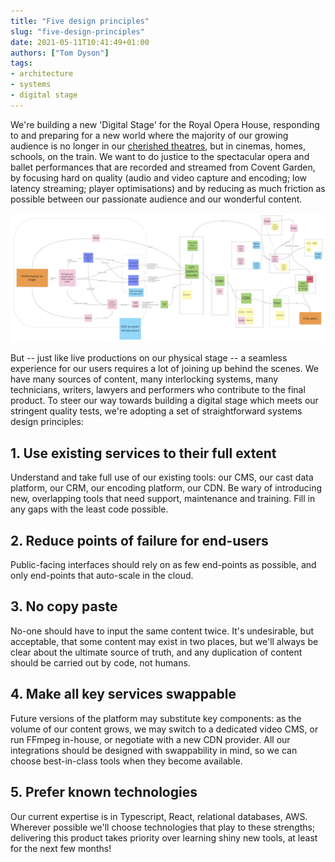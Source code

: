 ```yaml
---
title: "Five design principles"
slug: "five-design-principles"
date: 2021-05-11T10:41:49+01:00
authors: ["Tom Dyson"]
tags:
- architecture
- systems
- digital stage
---
```


We're building a new 'Digital Stage' for the Royal Opera House, responding to and preparing for a new world where the majority of our growing audience is no longer in our [cherished theatres](https://www.roh.org.uk/about/history), but in cinemas, homes, schools, on the train. We want to do justice to the spectacular opera and ballet performances that are recorded and streamed from Covent Garden, by focusing hard on quality (audio and video capture and encoding; low latency streaming; player optimisations) and by reducing as much friction as possible between our passionate audience and our wonderful content.

![Content flow diagram](/images/ds2-map.png)

But -- just like live productions on our physical stage -- a seamless experience for our users requires a lot of joining up behind the scenes. We have many sources of content, many interlocking systems, many technicians, writers, lawyers and performers who contribute to the final product. To steer our way towards building a digital stage which meets our stringent quality tests, we're adopting a set of straightforward systems design principles:

## 1. Use existing services to their full extent

Understand and take full use of our existing tools: our CMS, our cast data platform, our CRM, our encoding platform, our CDN. Be wary of introducing new, overlapping tools that need support, maintenance and training. Fill in any gaps with the least code possible.

## 2. Reduce points of failure for end-users

Public-facing interfaces should rely on as few end-points as possible, and only end-points that auto-scale in the cloud.

## 3. No copy paste

No-one should have to input the same content twice. It's undesirable, but acceptable, that some content may exist in two places, but we'll always be clear about the ultimate source of truth, and any duplication of content should be carried out by code, not humans.

## 4. Make all key services swappable

Future versions of the platform may substitute key components: as the volume of our content grows, we may switch to a dedicated video CMS, or run FFmpeg in-house, or negotiate with a new CDN provider. All our integrations should be designed with swappability in mind, so we can choose best-in-class tools when they become available.

## 5. Prefer known technologies

Our current expertise is in Typescript, React, relational databases, AWS. Wherever possible we'll choose technologies that play to these strengths; delivering this product takes priority over learning shiny new tools, at least for the next few months!
